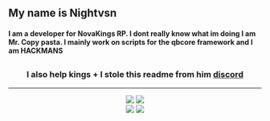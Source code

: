 ## My name is Nightvsn

#### I am a developer for NovaKings RP. I dont really know what im doing I am Mr. Copy pasta. I mainly work on scripts for the qbcore framework and I am HACKMANS

## <h3 align='center'>I also help kings + I stole this readme from him <a href='https://discord.gg/aCFPpcKEGk'>discord</a></h3>
<p align='center'>

---------------------

<p align="center">
   <img src="https://github-readme-stats.vercel.app/api/pin/?username=Nightvsn&repo=alt-qb-phone&theme=dracula">
  <img src="https://github-readme-stats.vercel.app/api/pin/?username=Nightvsn&repo=otaku_vehicleshop&theme=dracula">
  <br>
  <img src="https://github-readme-stats.vercel.app/api?username=Nightvsn&count_private=true&show_icons=true&theme=dracula&layout=compact&hide_title=true&hide_rank=false">
  <img src="https://github-readme-stats.vercel.app/api/top-langs/?username=Nightvsn&layout=compact&theme=dracula">
</p>
